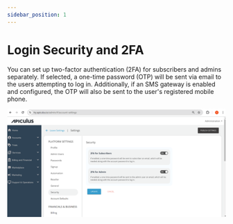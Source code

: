 ```yaml
---
sidebar_position: 1
---
```

# Login Security and 2FA

You can set up two-factor authentication (2FA) for subscribers and admins separately. If selected, a one-time password (OTP) will be sent via email to the users attempting to log in. Additionally, if an SMS gateway is enabled and configured, the OTP will also be sent to the user's registered mobile phone.

![2FA](img/2FA.png)
